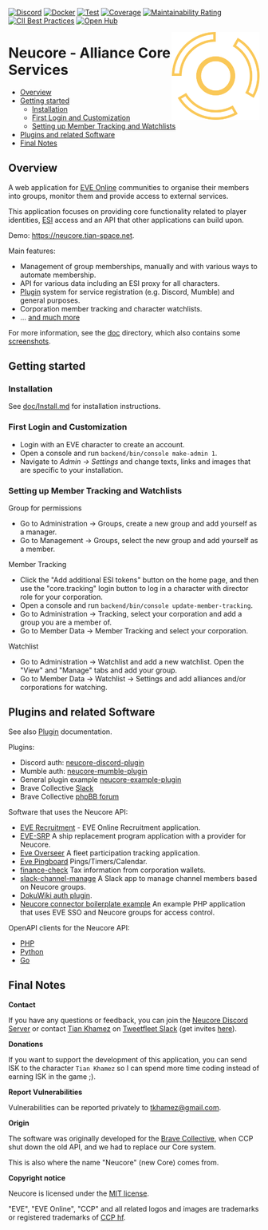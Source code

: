 [![Discord](https://badgen.net/badge/icon/discord?icon=discord&label)](https://discord.gg/memUh56u8z)
[![Docker](https://img.shields.io/badge/dockerhub-images-important.svg?logo=Docker)](https://hub.docker.com/r/tkhamez/neucore)
[![Test](https://github.com/tkhamez/neucore/actions/workflows/test.yml/badge.svg)](https://github.com/tkhamez/neucore/actions/workflows/test.yml)
[![Coverage](https://sonarcloud.io/api/project_badges/measure?project=tkhamez_neucore&metric=coverage)](https://sonarcloud.io/summary/overall?id=tkhamez_neucore)
[![Maintainability Rating](https://sonarcloud.io/api/project_badges/measure?project=tkhamez_neucore&metric=sqale_rating)](https://sonarcloud.io/dashboard?id=tkhamez_neucore) <!-- previous project: https://sonarcloud.io/dashboard?id=brvneucore -->
[![CII Best Practices](https://bestpractices.coreinfrastructure.org/projects/4573/badge)](https://bestpractices.coreinfrastructure.org/projects/4573)
[![Open Hub](https://www.openhub.net/p/neucore/widgets/project_thin_badge?format=gif)](https://www.openhub.net/p/neucore/)

<img align="right" width="35%" src="setup/logo.svg" alt="logo">

# Neucore - Alliance Core Services

<!-- toc -->

- [Overview](#overview)
- [Getting started](#getting-started)
  * [Installation](#installation)
  * [First Login and Customization](#first-login-and-customization)
  * [Setting up Member Tracking and Watchlists](#setting-up-member-tracking-and-watchlists)
- [Plugins and related Software](#plugins-and-related-software)
- [Final Notes](#final-notes)

<!-- tocstop -->

## Overview

A web application for [EVE Online](https://www.eveonline.com) communities to organise their members into groups,
monitor them and provide access to external services.

This application focuses on providing core functionality related to player identities, [ESI](http://esi.evetech.net)
access and an API that other applications can build upon.

Demo: https://neucore.tian-space.net.

Main features:

- Management of group memberships, manually and with various ways to automate membership.
- API for various data including an ESI proxy for all characters.
- [Plugin](doc/Plugins.md) system for service registration (e.g. Discord, Mumble) and general purposes.
- Corporation member tracking and character watchlists.
- ... [and much more](doc/Documentation.md#features)

For more information, see the [doc](doc/README.md) directory, which also contains some 
[screenshots](doc/screenshots/README.md).

## Getting started

### Installation

See [doc/Install.md](doc/Install.md) for installation instructions.

### First Login and Customization

- Login with an EVE character to create an account.
- Open a console and run `backend/bin/console make-admin 1`.
- Navigate to *Admin -> Settings* and change texts, links and images that are specific to your installation.

### Setting up Member Tracking and Watchlists

Group for permissions
- Go to Administration -> Groups, create a new group and add yourself as a manager.
- Go to Management -> Groups, select the new group and add yourself as a member.

Member Tracking
- Click the "Add additional ESI tokens" button on the home page, and then use the "core.tracking" login button
  to log in a character with director role for your corporation.
- Open a console and run `backend/bin/console update-member-tracking`.
- Go to Administration -> Tracking, select your corporation and add a group you are a member of.
- Go to Member Data -> Member Tracking and select your corporation.

Watchlist
- Go to Administration -> Watchlist and add a new watchlist. Open the "View" and "Manage" tabs and add your group.
- Go to Member Data -> Watchlist -> Settings and add alliances and/or corporations for watching.

## Plugins and related Software

See also [Plugin](doc/Plugins.md) documentation.

Plugins:

- Discord auth: [neucore-discord-plugin](https://github.com/tkhamez/neucore-discord-plugin)
- Mumble auth: [neucore-mumble-plugin](https://github.com/tkhamez/neucore-mumble-plugin)
- General plugin example [neucore-example-plugin](https://github.com/tkhamez/neucore-example-plugin)
- Brave Collective [Slack](https://github.com/bravecollective/neucore-plugin-slack)
- Brave Collective [phpBB forum](https://github.com/bravecollective/neucore-plugin-forum)

Software that uses the Neucore API:

- [EVE Recruitment](https://github.com/bravecollective/eve-recruitment) - EVE Online Recruitment application.
- [EVE-SRP](https://github.com/tkhamez/eve-srp) A ship replacement program application with a provider for Neucore.
- [Eve Overseer](https://github.com/1adog1/eve-overseer) A fleet participation tracking application.
- [Eve Pingboard](https://github.com/cmd-johnson/eve-pingboard) Pings/Timers/Calendar.
- [finance-check](https://github.com/tkhamez/finance-check) Tax information from corporation wallets.
- [slack-channel-manage](https://github.com/bravecollective/slack-channel-manage) A Slack app to
  manage channel members based on Neucore groups.
- [DokuWiki auth plugin](https://github.com/bravecollective/wiki-authneucore).
- [Neucore connector boilerplate example](https://github.com/bravecollective/neucore-connector-boilerplate)
  An example PHP application that uses EVE SSO and Neucore groups for access control.

OpenAPI clients for the Neucore API:

- [PHP](https://github.com/bravecollective/neucore-api-php)
- [Python](https://github.com/bravecollective/neucore-api-python)
- [Go](https://github.com/bravecollective/neucore-api-go)

## Final Notes

**Contact**

If you have any questions or feedback, you can join the [Neucore Discord Server](https://discord.gg/memUh56u8z) or
contact [Tian Khamez](https://evewho.com/character/96061222) on 
[Tweetfleet Slack](https://tweetfleet.slack.com) (get invites 
[here](https://www.fuzzwork.co.uk/tweetfleet-slack-invites/)).

**Donations**

If you want to support the development of this application, you can send ISK to the character `Tian Khamez` so 
I can spend more time coding instead of earning ISK in the game ;).

**Report Vulnerabilities**

Vulnerabilities can be reported privately to tkhamez@gmail.com.

**Origin**

The software was originally developed for the [Brave Collective](https://www.bravecollective.com),
when CCP shut down the old API, and we had to replace our Core system.

This is also where the name "Neucore" (new Core) comes from.

**Copyright notice**

Neucore is licensed under the [MIT license](LICENSE).

"EVE", "EVE Online", "CCP" and all related logos and images are trademarks or registered trademarks of
[CCP hf](http://www.ccpgames.com/).
